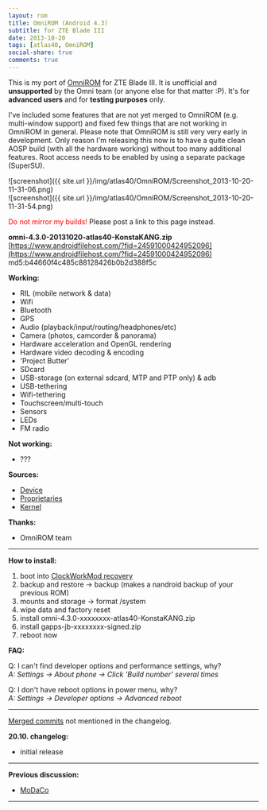 ```yaml
---
layout: rom
title: OmniROM (Android 4.3)
subtitle: for ZTE Blade III
date: 2013-10-20
tags: [atlas40, OmniROM]
social-share: true
comments: true
---
```


This is my port of [OmniROM](https://omnirom.org/) for ZTE Blade III. It is unofficial and **unsupported** by the Omni team (or anyone else for that matter :P). It's for **advanced users** and for **testing purposes** only.

I've included some features that are not yet merged to OmniROM (e.g. multi-window support) and fixed few things that are not working in OmniROM in general. Please note that OmniROM is still very very early in development. Only reason I'm releasing this now is to have a quite clean AOSP build (with all the hardware working) without too many additional features. Root access needs to be enabled by using a separate package (SuperSU).

![screenshot]({{ site.url }}/img/atlas40/OmniROM/Screenshot_2013-10-20-11-31-06.png)  
![screenshot]({{ site.url }}/img/atlas40/OmniROM/Screenshot_2013-10-20-11-31-54.png)

<span style="color:#FF0000;">Do not mirror my builds!</span> Please post a link to this page instead.

**omni-4.3.0-20131020-atlas40-KonstaKANG.zip**  
[https://www.androidfilehost.com/?fid=24591000424952096](https://www.androidfilehost.com/?fid=24591000424952096)  
md5:b44660f4c485c88128426b0b2d388f5c

**Working:**

- RIL (mobile network & data)
- Wifi
- Bluetooth
- GPS
- Audio (playback/input/routing/headphones/etc)
- Camera (photos, camcorder & panorama)
- Hardware acceleration and OpenGL rendering
- Hardware video decoding & encoding
- 'Project Butter'
- SDcard
- USB-storage (on external sdcard, MTP and PTP only) & adb
- USB-tethering
- Wifi-tethering
- Touchscreen/multi-touch
- Sensors
- LEDs
- FM radio

**Not working:**

- ???

**Sources:**

- [Device](https://github.com/KonstaT/android_device_zte_atlas40/tree/android-4.3)
- [Proprietaries](https://github.com/KonstaT/proprietary_vendor_zte/tree/cm-10.2)
- [Kernel](https://github.com/KonstaT/android_kernel_zte_msm7x27a/tree/cm-10.2)

**Thanks:**

- OmniROM team

----

**How to install:**

1. boot into [ClockWorkMod recovery](/devices/atlas40/CWM)
2. backup and restore -> backup (makes a nandroid backup of your previous ROM)
3. mounts and storage -> format /system
4. wipe data and factory reset
5. install omni-4.3.0-xxxxxxxx-atlas40-KonstaKANG.zip
6. install gapps-jb-xxxxxxxx-signed.zip
7. reboot now

**FAQ:**

Q: I can't find developer options and performance settings, why?  
*A: Settings -> About phone -> Click 'Build number' several times*

Q: I don't have reboot options in power menu, why?  
*A: Settings -> Developer options -> Advanced reboot*

----

[Merged commits](https://gerrit.omnirom.org/#/q/status:merged,n,z) not mentioned in the changelog.

**20.10. changelog:**

- initial release

----

**Previous discussion:**

- [MoDaCo](http://www.modaco.com/topic/365936-omnirom-43/)

----
